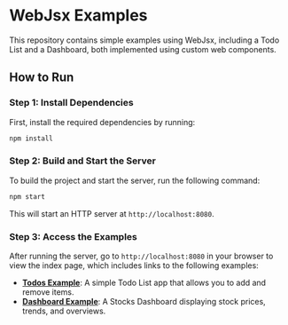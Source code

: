# WebJsx Examples

This repository contains simple examples using WebJsx, including a Todo List and a Dashboard, both implemented using custom web components.

## How to Run

### Step 1: Install Dependencies

First, install the required dependencies by running:

```sh
npm install
```

### Step 2: Build and Start the Server

To build the project and start the server, run the following command:

```sh
npm start
```

This will start an HTTP server at `http://localhost:8080`.

### Step 3: Access the Examples

After running the server, go to `http://localhost:8080` in your browser to view the index page, which includes links to the following examples:

- **[Todos Example](http://localhost:8080/html/todos.html)**: A simple Todo List app that allows you to add and remove items.
- **[Dashboard Example](http://localhost:8080/html/dashboard.html)**: A Stocks Dashboard displaying stock prices, trends, and overviews.

